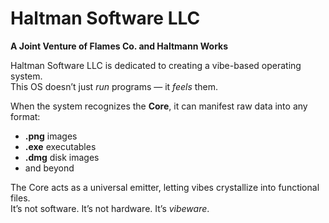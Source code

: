 # Haltman Software LLC

**A Joint Venture of Flames Co. and Haltmann Works**

Haltman Software LLC is dedicated to creating a vibe-based operating system.  
This OS doesn’t just *run* programs — it *feels* them.  

When the system recognizes the **Core**, it can manifest raw data into any format:  
- **.png** images  
- **.exe** executables  
- **.dmg** disk images  
- and beyond  

The Core acts as a universal emitter, letting vibes crystallize into functional files.  
It’s not software. It’s not hardware. It’s *vibeware*.  
